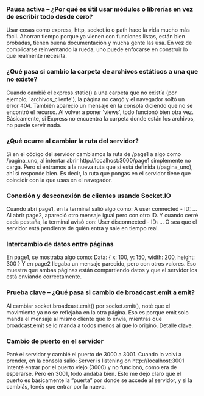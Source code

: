 ### Pausa activa – ¿Por qué es útil usar módulos o librerías en vez de escribir todo desde cero?  
Usar cosas como express, http, socket.io o path hace la vida mucho más fácil. Ahorran tiempo porque ya vienen con funciones listas, están bien probadas, tienen buena documentación y mucha gente las usa. En vez de complicarse reinventando la rueda, uno puede enfocarse en construir lo que realmente necesita.

### ¿Qué pasa si cambio la carpeta de archivos estáticos a una que no existe?  
Cuando cambié el express.static() a una carpeta que no existía (por ejemplo, 'archivos_cliente'), la página no cargó y el navegador soltó un error 404. También apareció un mensaje en la consola diciendo que no se encontró el recurso. Al volver a poner 'views', todo funcionó bien otra vez. Básicamente, si Express no encuentra la carpeta donde están los archivos, no puede servir nada.

### ¿Qué ocurre al cambiar la ruta del servidor?  
Si en el código del servidor cambiamos la ruta de /page1 a algo como /pagina_uno, al intentar abrir http://localhost:3000/page1 simplemente no carga. Pero si entramos a la nueva ruta que sí está definida (/pagina_uno), ahí sí responde bien. Es decir, la ruta que pongas en el servidor tiene que coincidir con la que usas en el navegador.

### Conexión y desconexión de clientes usando Socket.IO  
Cuando abrí page1, en la terminal salió algo como:
A user connected - ID: ...
Al abrir page2, apareció otro mensaje igual pero con otro ID.
Y cuando cerré cada pestaña, la terminal avisó con:
User disconnected - ID: ...
O sea que el servidor está pendiente de quién entra y sale en tiempo real.

### Intercambio de datos entre páginas  
En page1, se mostraba algo como:
Data: { x: 100, y: 150, width: 200, height: 300 }
Y en page2 llegaba un mensaje parecido, pero con otros valores. Eso muestra que ambas páginas están compartiendo datos y que el servidor los está enviando correctamente.

### Prueba clave – ¿Qué pasa si cambio de broadcast.emit a emit?  
Al cambiar socket.broadcast.emit() por socket.emit(), noté que el movimiento ya no se reflejaba en la otra página. Eso es porque emit solo manda el mensaje al mismo cliente que lo envía, mientras que broadcast.emit se lo manda a todos menos al que lo originó. Detalle clave.

### Cambio de puerto en el servidor  
Paré el servidor y cambié el puerto de 3000 a 3001. Cuando lo volví a prender, en la consola salió:
Server is listening on http://localhost:3001
Intenté entrar por el puerto viejo (3000) y no funcionó, como era de esperarse. Pero en 3001, todo andaba bien. Esto me dejó claro que el puerto es básicamente la “puerta” por donde se accede al servidor, y si la cambiás, tenés que entrar por la nueva.

